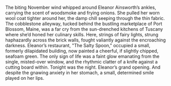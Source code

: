 The biting November wind whipped around Eleanor Ainsworth’s ankles, carrying the scent of woodsmoke and frying onions.  She pulled her worn wool coat tighter around her, the damp chill seeping through the thin fabric. The cobblestone alleyway, tucked behind the bustling marketplace of Port Blossom, Maine, was a far cry from the sun-drenched kitchens of Tuscany where she’d honed her culinary skills.  Here, strings of fairy lights, strung haphazardly across the brick walls, fought valiantly against the encroaching darkness.  Eleanor’s restaurant, "The Salty Spoon," occupied a small, formerly dilapidated building, now painted a cheerful, if slightly chipped, seafoam green. The only sign of life was a faint glow emanating from the single, misted-over window, and the rhythmic clatter of a knife against a cutting board within. Tonight was the night. Eleanor’s grand opening.  And despite the gnawing anxiety in her stomach, a small, determined smile played on her lips.
